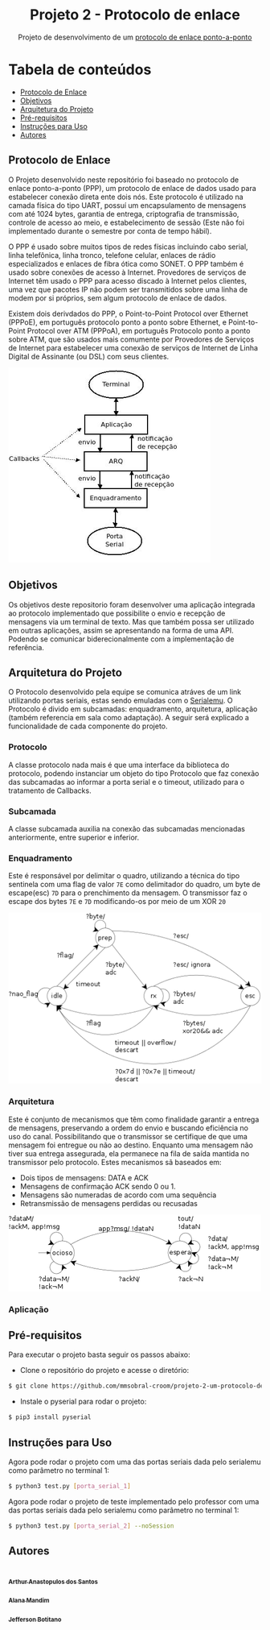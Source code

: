 <h1 align='center'>Projeto 2 - Protocolo de enlace</h1>
<p align="center">Projeto de desenvolvimento de um <a href="https://pt.wikipedia.org/wiki/Point-to-Point_Protocol">protocolo de enlace ponto-a-ponto</a></p>

Tabela de conteúdos
=================
<!--ts-->
   * [Protocolo de Enlace](#Protocolo-de-Enlace)
   * [Objetivos](#Objetivos)
   * [Arquitetura do Projeto](#arquitetura-do-projeto)
   * [Pré-requisitos](#Pré-requisitos)
   * [Instruções para Uso](#Instruções-para-Uso)
   * [Autores](#Autores)

## Protocolo de Enlace

O Projeto desenvolvido neste repositório foi baseado no protocolo de enlace ponto-a-ponto (PPP), um protocolo de enlace de dados usado para estabelecer conexão direta ente dois nós. Este protocolo é utilizado na camada física do tipo UART, possuí um encapsulamento de mensagens com até 1024 bytes, garantia de entrega, criptografia de transmissão, controle de acesso ao meio, e estabelecimento de sessão (Este não foi implementado durante o semestre por conta de tempo hábil).

O PPP é usado sobre muitos tipos de redes físicas incluindo cabo serial, linha telefônica, linha tronco, telefone celular, enlaces de rádio especializados e enlaces de fibra ótica como SONET. O PPP também é usado sobre conexões de acesso à Internet. Provedores de serviços de Internet têm usado o PPP para acesso discado à Internet pelos clientes, uma vez que pacotes IP não podem ser transmitidos sobre uma linha de modem por si próprios, sem algum protocolo de enlace de dados.

Existem dois derivdados do PPP, o Point-to-Point Protocol over Ethernet (PPPoE), em português protocolo ponto a ponto sobre Ethernet, e Point-to-Point Protocol over ATM (PPPoA), em português Protocolo ponto a ponto sobre ATM, que são usados mais comumente por Provedores de Serviços de Internet para estabelecer uma conexão de serviços de Internet de Linha Digital de Assinante (ou DSL) com seus clientes.

![](images/projeto-ppp.png)

## Objetivos

Os objetivos deste repositorio foram desenvolver uma aplicação integrada ao protocolo implementado que possibilite o envio e recepção de mensagens via um terminal de texto. Mas que também possa ser utilizado em outras aplicações, assim se apresentando na forma de uma API. Podendo se comunicar biderecionalmente com a implementação de referência.

## Arquitetura do Projeto

O Protocolo desenvolvido pela equipe se comunica atráves de um link utilizando portas seriais, estas sendo emuladas com o [Serialemu](https://github.com/IFSCEngtelecomPTC/Serialemu). O Protocolo é divido em subcamadas: enquadramento, arquitetura, aplicação (também referencia em sala como adaptação). A seguir será explicado a funcionalidade de cada componente do projeto.

### Protocolo

A classe protocolo nada mais é que uma interface da biblioteca do protocolo, podendo instanciar um objeto do tipo Protocolo que faz conexão das subcamadas ao informar a porta serial e o timeout, utilizado para o tratamento de Callbacks.

### Subcamada

A classe subcamada auxilia na conexão das subcamadas mencionadas anteriormente, entre superior e inferior.

### Enquadramento

Este é responsável por delimitar o quadro, utilizando a técnica do tipo sentinela com uma flag de valor `7E` como delimitador do quadro, um byte de escape(esc) `7D` para o prenchimento da mensagem. O transmissor faz o escape dos bytes `7E` e `7D` modificando-os por meio de um XOR `20`

![](images/enq-mef.png)

### Arquitetura

Este é conjunto de mecanismos que têm como finalidade garantir a entrega de mensagens, preservando a ordem do envio e buscando eficiência no uso do canal. Possibilitando que o transmissor se certifique de que uma mensagem foi entregue ou não ao destino. Enquanto uma mensagem não tiver sua entrega assegurada, ela permanece na fila de saída mantida no transmissor pelo protocolo. Estes mecanismos sã baseados em:
- Dois tipos de mensagens: DATA e ACK
- Mensagens de confirmação ACK sendo 0 ou 1.
- Mensagens são numeradas de acordo com uma sequência
- Retransmissão de mensagens perdidas ou recusadas

![](images/arq-mef.png)

### Aplicação



## Pré-requisitos

Para executar o projeto basta seguir os passos abaixo:

- Clone o repositório do projeto e acesse o diretório:

```bash
$ git clone https://github.com/mmsobral-croom/projeto-2-um-protocolo-de-enlace-arthur-alana-jefferson
```

- Instale o pyserial para rodar o projeto:

```bash
$ pip3 install pyserial
```

## Instruções para Uso

Agora pode rodar o projeto com uma das portas seriais dada pelo serialemu como parâmetro no terminal 1:

```bash
$ python3 test.py [porta_serial_1]
```

Agora pode rodar o projeto de teste implementado pelo professor com uma das portas seriais dada pelo serialemu como parâmetro no terminal 1:

```bash
$ python3 test.py [porta_serial_2] --noSession
```

## Autores

<a href="https://github.com/ArthurAnastopulos">
    <img style="border-radius: 50%;" src="https://avatars.githubusercontent.com/u/51097061?v=4" width="100px;" alt=""/><br />
    <sub><b>Arthur Anastopulos dos Santos</b></sub></a><br />

<a href="https://github.com/alanamandim">
    <img style="border-radius: 50%;" src="https://avatars.githubusercontent.com/u/58298192?v=4" width="100px;" alt=""/><br />
    <sub><b>Alana Mandim</b></sub></a><br />

<a href="https://github.com/jeffersonbcr">
    <img style="border-radius: 50%;" src="https://avatars.githubusercontent.com/u/58866006?v=4" width="100px;" alt=""/><br />
    <sub><b>Jefferson Botitano</b></sub></a>